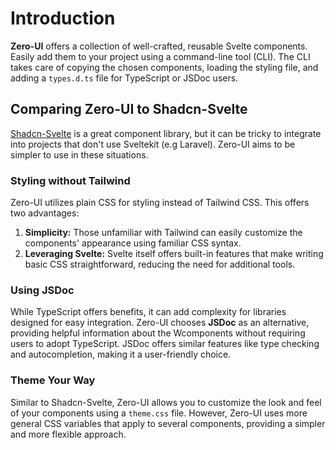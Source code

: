 # Introduction

**Zero-UI** offers a collection of well-crafted, reusable Svelte components. Easily add them to your project using a command-line tool (CLI). The CLI takes care of copying the chosen components, loading the styling file, and adding a `types.d.ts`  file for TypeScript or JSDoc users.

## Comparing Zero-UI to Shadcn-Svelte

[Shadcn-Svelte](https://www.shadcn-svelte.com) is a great component library, but it can be tricky to integrate into projects that don't use Sveltekit (e.g Laravel). Zero-UI aims to be simpler to use in these situations.

### Styling without Tailwind

Zero-UI utilizes plain CSS for styling instead of Tailwind CSS. This offers two advantages:

1. **Simplicity:** Those unfamiliar with Tailwind can easily customize the components' appearance using familiar CSS syntax.
2. **Leveraging Svelte:** Svelte itself offers built-in features that make writing basic CSS straightforward, reducing the need for additional tools.

### Using JSDoc

While TypeScript offers benefits, it can add complexity for libraries designed for easy integration. Zero-UI chooses **JSDoc** as an alternative, providing helpful information about the Wcomponents without requiring users to adopt TypeScript. JSDoc offers similar features like type checking and autocompletion, making it a user-friendly choice.

### Theme Your Way

Similar to Shadcn-Svelte, Zero-UI allows you to customize the look and feel of your components using a `theme.css` file. However, Zero-UI uses more general CSS variables that apply to several components, providing a simpler and more flexible approach.
